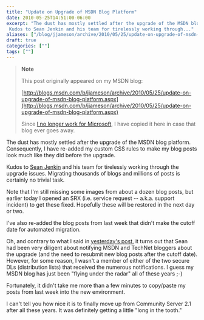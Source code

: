 ```yaml
---
title: "Update on Upgrade of MSDN Blog Platform"
date: 2010-05-25T14:51:00-06:00
excerpt: "The dust has mostly settled after the upgrade of the MSDN blog platform. Consequently, I have re-added my custom CSS rules to make my blog posts look much like they did before the upgrade. 
 Kudos to Sean Jenkin and his team for tirelessly working through..."
aliases: ["/blog/jjameson/archive/2010/05/25/update-on-upgrade-of-msdn-blog-platform.aspx"]
draft: true
categories: [""]
tags: [""]
---
```


> **Note**
>
> This post originally appeared on my MSDN blog:
>
> [http://blogs.msdn.com/b/jjameson/archive/2010/05/25/update-on-upgrade-of-msdn-blog-platform.aspx](http://blogs.msdn.com/b/jjameson/archive/2010/05/25/update-on-upgrade-of-msdn-blog-platform.aspx)
>
> Since
> [I no longer work for Microsoft](/blog/jjameson/2011/09/02/last-day-with-microsoft),
> I have copied it here in case that blog ever goes away.

The dust has mostly settled after the upgrade of the MSDN blog platform.
Consequently, I have re-added my custom CSS rules to make my blog posts look
much like they did before the upgrade.

Kudos to [Sean Jenkin](http://blogs.msdn.com/b/seanjenkin) and his team for
tirelessly working through the upgrade issues. Migrating thousands of blogs and
millions of posts is certainly no trivial task.

Note that I'm still missing some images from about a dozen blog posts, but
earlier today I opened an SRX (i.e. service request -- a.k.a. support incident)
to get these fixed. Hopefully these will be restored in the next day or two.

I've also re-added the blog posts from last week that didn't make the cutoff
date for automated migration.

Oh, and contrary to what I said in
[yesterday's post](/blog/jjameson/2010/05/24/issues-after-upgrade-of-msdn-blog-platform),
it turns out that Sean had been very diligent about notifying MSDN and TechNet
bloggers about the upgrade (and the need to resubmit new blog posts after the
cutoff date). However, for some reason, I wasn't a member of either of the two
secure DLs (distribution lists) that received the numerous notifications. I
guess my MSDN blog has just been "flying under the radar" all of these years ;-)

Fortunately, it didn't take me more than a few minutes to copy/paste my posts
from last week into the new environment.

I can't tell you how nice it is to finally move up from Community Server 2.1
after all these years. It was definitely getting a little "long in the tooth."
